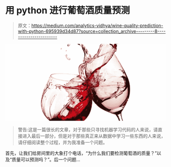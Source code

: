# 用 python 进行葡萄酒质量预测

> 原文：<https://medium.com/analytics-vidhya/wine-quality-prediction-with-python-695939d34d87?source=collection_archive---------8----------------------->

![](img/08fc9f38eac6fcd1f16452ee7f35d8a0.png)

> 警告:这是一篇很长的文章，对于那些只寻找机器学习代码的人来说，请直接进入最后一部分，但是对于那些真正来从数据中学习一些东西的人来说，请仔细阅读整个过程，并为我准备一个问题。

首先，让我们给房间里的大象打个电话，“为什么我们要检测葡萄酒的质量？”以及“质量可以预测吗？”。后一个问题…